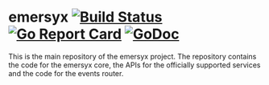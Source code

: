 # emersyx [![Build Status][build-img]][build-url] [![Go Report Card][gorep-img]][gorep-url] [![GoDoc][godoc-img]][godoc-url]

This is the main repository of the emersyx project. The repository contains the code for the emersyx core, the APIs for
the officially supported services and the code for the events router.

[build-img]: https://travis-ci.org/emersyx/emersyx.svg?branch=master
[build-url]: https://travis-ci.org/emersyx/emersyx
[gorep-img]: https://goreportcard.com/badge/github.com/emersyx/emersyx
[gorep-url]: https://goreportcard.com/report/github.com/emersyx/emersyx
[godoc-img]: https://godoc.org/emersyx.net/emersyx?status.svg
[godoc-url]: https://godoc.org/emersyx.net/emersyx
